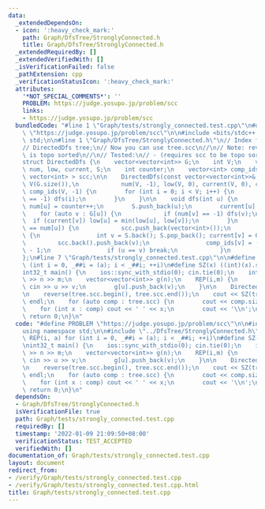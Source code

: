 ```yaml
---
data:
  _extendedDependsOn:
  - icon: ':heavy_check_mark:'
    path: Graph/DfsTree/StronglyConnected.h
    title: Graph/DfsTree/StronglyConnected.h
  _extendedRequiredBy: []
  _extendedVerifiedWith: []
  _isVerificationFailed: false
  _pathExtension: cpp
  _verificationStatusIcon: ':heavy_check_mark:'
  attributes:
    '*NOT_SPECIAL_COMMENTS*': ''
    PROBLEM: https://judge.yosupo.jp/problem/scc
    links:
    - https://judge.yosupo.jp/problem/scc
  bundledCode: "#line 1 \"Graph/tests/strongly_connected.test.cpp\"\n#define PROBLEM\
    \ \"https://judge.yosupo.jp/problem/scc\"\n\n#include <bits/stdc++.h>\nusing namespace\
    \ std;\n\n#line 1 \"Graph/DfsTree/StronglyConnected.h\"\n// Index from 0\n// Usage:\n\
    // DirectedDfs tree;\n// Now you can use tree.scc\n//\n// Note: reverse(tree.scc)\
    \ is topo sorted\n//\n// Tested:\n// - (requires scc to be topo sorted) https://judge.yosupo.jp/problem/scc\n\
    struct DirectedDfs {\n    vector<vector<int>> G;\n    int V;\n    vector<int>\
    \ num, low, current, S;\n    int counter;\n    vector<int> comp_ids;\n    vector<\
    \ vector<int> > scc;\n\n    DirectedDfs(const vector<vector<int>>& _G) : G(_G),\
    \ V(G.size()),\n            num(V, -1), low(V, 0), current(V, 0), counter(0),\
    \ comp_ids(V, -1) {\n        for (int i = 0; i < V; i++) {\n            if (num[i]\
    \ == -1) dfs(i);\n        }\n    }\n\n    void dfs(int u) {\n        low[u] =\
    \ num[u] = counter++;\n        S.push_back(u);\n        current[u] = 1;\n    \
    \    for (auto v : G[u]) {\n            if (num[v] == -1) dfs(v);\n          \
    \  if (current[v]) low[u] = min(low[u], low[v]);\n        }\n        if (low[u]\
    \ == num[u]) {\n            scc.push_back(vector<int>());\n            while (1)\
    \ {\n                int v = S.back(); S.pop_back(); current[v] = 0;\n       \
    \         scc.back().push_back(v);\n                comp_ids[v] = ((int) scc.size())\
    \ - 1;\n                if (u == v) break;\n            }\n        }\n    }\n\
    };\n#line 7 \"Graph/tests/strongly_connected.test.cpp\"\n\n#define REP(i, a) for\
    \ (int i = 0, _##i = (a); i < _##i; ++i)\n#define SZ(x) ((int)(x).size())\n\n\
    int32_t main() {\n    ios::sync_with_stdio(0); cin.tie(0);\n    int n, m; cin\
    \ >> n >> m;\n    vector<vector<int>> g(n);\n    REP(i,m) {\n        int u, v;\
    \ cin >> u >> v;\n        g[u].push_back(v);\n    }\n\n    DirectedDfs tree(g);\n\
    \n    reverse(tree.scc.begin(), tree.scc.end());\n    cout << SZ(tree.scc) <<\
    \ endl;\n    for (auto comp : tree.scc) {\n        cout << comp.size();\n    \
    \    for (int x : comp) cout << ' ' << x;\n        cout << '\\n';\n    }\n   \
    \ return 0;\n}\n"
  code: "#define PROBLEM \"https://judge.yosupo.jp/problem/scc\"\n\n#include <bits/stdc++.h>\n\
    using namespace std;\n\n#include \"../DfsTree/StronglyConnected.h\"\n\n#define\
    \ REP(i, a) for (int i = 0, _##i = (a); i < _##i; ++i)\n#define SZ(x) ((int)(x).size())\n\
    \nint32_t main() {\n    ios::sync_with_stdio(0); cin.tie(0);\n    int n, m; cin\
    \ >> n >> m;\n    vector<vector<int>> g(n);\n    REP(i,m) {\n        int u, v;\
    \ cin >> u >> v;\n        g[u].push_back(v);\n    }\n\n    DirectedDfs tree(g);\n\
    \n    reverse(tree.scc.begin(), tree.scc.end());\n    cout << SZ(tree.scc) <<\
    \ endl;\n    for (auto comp : tree.scc) {\n        cout << comp.size();\n    \
    \    for (int x : comp) cout << ' ' << x;\n        cout << '\\n';\n    }\n   \
    \ return 0;\n}\n"
  dependsOn:
  - Graph/DfsTree/StronglyConnected.h
  isVerificationFile: true
  path: Graph/tests/strongly_connected.test.cpp
  requiredBy: []
  timestamp: '2022-01-09 21:09:50+08:00'
  verificationStatus: TEST_ACCEPTED
  verifiedWith: []
documentation_of: Graph/tests/strongly_connected.test.cpp
layout: document
redirect_from:
- /verify/Graph/tests/strongly_connected.test.cpp
- /verify/Graph/tests/strongly_connected.test.cpp.html
title: Graph/tests/strongly_connected.test.cpp
---
```

